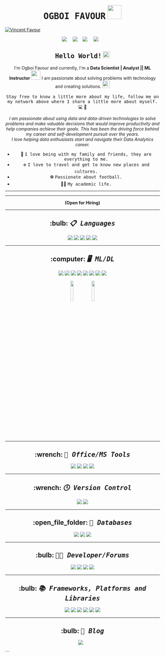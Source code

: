 <!--
**ogboifavour/ogboifavour** is a ✨ _special_ ✨ repository because its `README.md` (this file) appears on your GitHub profile.
--->

<h1 align="center"> <samp>OGBOI FAVOUR</samp> <img src="https://github.com/mupezzuol/mupezzuol/blob/master/assets/mario_hello_big.gif" width="45px"></h1>

<p align="left"> <a href="https://x.com/OgboiFavour" target="blank"><img src="https://img.shields.io/twitter/follow/vincent?logo=twitter&style=for-the-badge" alt="Vincent Favour" /></a> </p>

<div align="center">
  <p align="center">
      <a target="_blank"href="https://www.linkedin.com/in/vincent-favour-297433205/"><img src="https://img.shields.io/badge/linkedin-%230077B5.svg?&style=for-the-badge&logo=linkedin&logoColor=white" /></a>&nbsp;&nbsp;&nbsp;&nbsp;
      <a target="_blank"href="https://medium.com/@ogboifavourifeanyichukwu"><img src="https://img.shields.io/badge/Medium%20-%231572B6.svg?&style=for-the-badge&logo=medium&logoColor=white" /></a>&nbsp;&nbsp;&nbsp
      <a target="_blank"href="https://x.com/OgboiFavour"><img src="https://img.shields.io/badge/twitter-%231DA1F2.svg?&style=for-the-badge&logo=twitter&logoColor=white" /></a>&nbsp;&nbsp;&nbsp;&nbsp;
      <a href="ogboifavourifeanyichukwu@gmail.com"><img src="https://img.shields.io/badge/gmail-%23D14836.svg?&style=for-the-badge&logo=gmail&logoColor=white" /></a>&nbsp;&nbsp;&nbsp;&nbsp;
  </p>

  <h2 align="center"> <samp>Hello World!</samp> <img src="https://github.com/mupezzuol/mupezzuol/blob/master/assets/earth.gif" width="22px"> </h2>

  <p align="center">
    I'm Ogboi Favour and currently, I'm a <b>Data Scientist | Analyst || ML Instructor</b> <img src="https://github.com/mupezzuol/mupezzuol/blob/master/assets/developer.gif" width="30px">
    I am passionate about solving problems with technology and creating solutions.
    <img src="https://media.giphy.com/media/WUlplcMpOCEmTGBtBW/giphy.gif" width="24px">
    <br><br>
    <samp>Stay free to know a little more about my life, follow me on my network above where I share a little more about myself.</samp>
    💻 🚀
  </p>

  <i>I am passionate about using data and data-driven technologies to solve problems and make valuable decisions that would improve productivity and help companies achieve their goals. This has been the driving force behind my career and self-development pursuit over the years.</i>
  <br>
  <i>I love helping data enthusiasts start and navigate their Data Analytics career.</i>
  
  <ul align="center">
    <li>🏡 <samp>I love being with my family and friends, they are everything to me.</samp></li>
    <li>✈️ <samp>I love to travel and get to know new places and cultures.</samp></li>
    <li>⚽ <samp>Passionate about football.</samp></li>
    <li>👨‍🎓 <samp>My academic life.</samp></li>
  </ul>
</div>

***



<hr>
  <p align="center"> <b>(Open for Hiring)</b> </p>
<hr>

<h2 align="center">:bulb: <b><i><samp>📋 Languages</samp></i></b></h2>
<p align="center">
  <img src="https://img.shields.io/badge/html5-%23E34F26.svg?style=for-the-badge&logo=html5&logoColor=white">
  <img src="https://img.shields.io/badge/css3-%231572B6.svg?style=for-the-badge&logo=css3&logoColor=white">
  <img src="https://img.shields.io/badge/java-%23ED8B00.svg?style=for-the-badge&logo=java&logoColor=white">
  <img src="https://img.shields.io/badge/javascript-%23323330.svg?style=for-the-badge&logo=javascript&logoColor=%23F7DF1E">
  <img src="https://img.shields.io/badge/python-3670A0?style=for-the-badge&logo=python&logoColor=ffdd54">
</p>

<hr>

<h2 align="center">:computer: <b><i><samp>🖥️ ML/DL</samp></i></b></h2>
<p align="center">
  <img src="https://img.shields.io/badge/Keras-%23D00000.svg?style=for-the-badge&logo=Keras&logoColor=white">
  <img src="https://img.shields.io/badge/numpy-%23013243.svg?style=for-the-badge&logo=numpy&logoColor=white">
  <img src="https://img.shields.io/badge/pandas-%23150458.svg?style=for-the-badge&logo=pandas&logoColor=white">
  <img src="https://img.shields.io/badge/Plotly-%233F4F75.svg?style=for-the-badge&logo=plotly&logoColor=white">
  <img src="https://img.shields.io/badge/PyTorch-%23EE4C2C.svg?style=for-the-badge&logo=PyTorch&logoColor=white">
  <img src="https://img.shields.io/badge/scikit--learn-%23F7931E.svg?style=for-the-badge&logo=scikit-learn&logoColor=white">
  <img src="https://img.shields.io/badge/SciPy-%230C55A5.svg?style=for-the-badge&logo=scipy&logoColor=%white">
  <img src="https://img.shields.io/badge/TensorFlow-%23FF6F00.svg?style=for-the-badge&logo=TensorFlow&logoColor=white">
</p>

<p align="center">
  <img src="https://th.bing.com/th/id/OIP.WwXtTG8_vtxWGz1c34lQQQHaBx?pid=ImgDet&rs=1" width="13%">
  <img src="https://th.bing.com/th/id/OIP.K2jskB8EL12SkMol6fZNjAHaBx?pid=ImgDet&rs=1" width="13%">
</p>
<hr>
<h2 align="center">:wrench: <b><i><samp>🏢 Office/MS Tools</samp></i></b></h2>
<p align="center">
  <img src="https://img.shields.io/badge/Microsoft_Word-2B579A?style=for-the-badge&logo=microsoft-word&logoColor=white">
  <img src="https://img.shields.io/badge/Microsoft_PowerPoint-B7472A?style=for-the-badge&logo=microsoft-powerpoint&logoColor=white">
  <img src="https://img.shields.io/badge/Microsoft_Excel-217346?style=for-the-badge&logo=microsoft-excel&logoColor=white">
  <img src="https://img.shields.io/badge/power_bi-F2C811?style=for-the-badge&logo=powerbi&logoColor=black">
</p>
<hr>
<h2 align="center">:wrench: <b><i><samp>🕓 Version Control</samp></i></b></h2>
<p align="center">
  <img src="https://img.shields.io/badge/git-%23F05033.svg?style=for-the-badge&logo=git&logoColor=white">
  <img src="https://img.shields.io/badge/github-%23121011.svg?style=for-the-badge&logo=github&logoColor=white">
</p>
<hr>
<h2 align="center">:open_file_folder: <b><i><samp>💾 Databases</samp></i></b></h2>
<p align="center">
  <img src="https://img.shields.io/badge/postgres-%23316192.svg?style=for-the-badge&logo=postgresql&logoColor=white">
  <img src="https://img.shields.io/badge/MongoDB-%234ea94b.svg?style=for-the-badge&logo=mongodb&logoColor=white">
  <img src="https://img.shields.io/badge/sqlite-%2307405e.svg?style=for-the-badge&logo=sqlite&logoColor=white">
</p>
<hr>
<h2 align="center">:bulb: <b><i><samp>🧑‍💻 Developer/Forums</samp></i></b></h2>
<p align="center">
  <img src="https://img.shields.io/badge/Kaggle-035a7d?style=for-the-badge&logo=kaggle&logoColor=white">
  <img src="https://img.shields.io/badge/Quora-%23B92B27.svg?style=for-the-badge&logo=Quora&logoColor=white">
  <img src="https://img.shields.io/badge/-Stackoverflow-FE7A16?style=for-the-badge&logo=stack-overflow&logoColor=white">
  <img src="https://img.shields.io/badge/LeetCode-000000?style=for-the-badge&logo=LeetCode&logoColor=#d16c06">
</p>
<hr>
<h2 align="center">:bulb: <b><i><samp>📚 Frameworks, Platforms and Libraries</samp></i></b></h2>
<p align="center">
  <img src="https://img.shields.io/badge/Anaconda-%2344A833.svg?style=for-the-badge&logo=anaconda&logoColor=white">
  <img src="https://img.shields.io/badge/bootstrap-%238511FA.svg?style=for-the-badge&logo=bootstrap&logoColor=white">
  <img src="https://img.shields.io/badge/django-%23092E20.svg?style=for-the-badge&logo=django&logoColor=white">
  <img src="https://img.shields.io/badge/flask-%23000.svg?style=for-the-badge&logo=flask&logoColor=white">
  <img src="https://img.shields.io/badge/opencv-%23white.svg?style=for-the-badge&logo=opencv&logoColor=white">
  <img src="https://img.shields.io/badge/WordPress-%23117AC9.svg?style=for-the-badge&logo=WordPress&logoColor=white">
</p>
<hr>
<h2 align="center">:bulb: <b><i><samp>📝 Blog</samp></i></b></h2>
<p align="center">
   <a target="_blank"href="https://medium.com/@ogboifavourifeanyichukwu"><img src="https://img.shields.io/badge/Medium%20-%231572B6.svg?&style=for-the-badge&logo=medium&logoColor=white" /></a>&nbsp;&nbsp;&nbsp;
</p>
```
